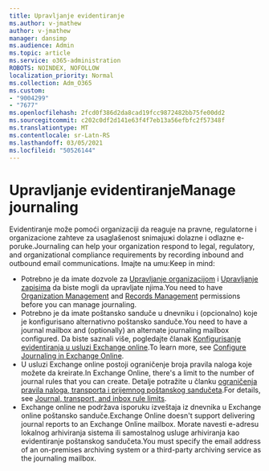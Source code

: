 ```yaml
---
title: Upravljanje evidentiranje
ms.author: v-jmathew
author: v-jmathew
manager: dansimp
ms.audience: Admin
ms.topic: article
ms.service: o365-administration
ROBOTS: NOINDEX, NOFOLLOW
localization_priority: Normal
ms.collection: Adm_O365
ms.custom:
- "9004299"
- "7677"
ms.openlocfilehash: 2fcd0f386d2da8cad19fcc9872482bb75fe00dd2
ms.sourcegitcommit: c202c0df2d141e63f4f7eb13a56efbfc2f57348f
ms.translationtype: MT
ms.contentlocale: sr-Latn-RS
ms.lasthandoff: 03/05/2021
ms.locfileid: "50526144"
---
```

# <a name="manage-journaling"></a><span data-ttu-id="6e503-102">Upravljanje evidentiranje</span><span class="sxs-lookup"><span data-stu-id="6e503-102">Manage journaling</span></span>

<span data-ttu-id="6e503-103">Evidentiranje može pomoći organizaciji da reaguje na pravne, regulatorne i organizacione zahteve za usaglašenost snimajuжi dolazne i odlazne e-poruke.</span><span class="sxs-lookup"><span data-stu-id="6e503-103">Journaling can help your organization respond to legal, regulatory, and organizational compliance requirements by recording inbound and outbound email communications.</span></span> <span data-ttu-id="6e503-104">Imajte na umu:</span><span class="sxs-lookup"><span data-stu-id="6e503-104">Keep in mind:</span></span>

* <span data-ttu-id="6e503-105">Potrebno je da imate dozvole za [Upravljanje organizacijom](https://go.microsoft.com/fwlink/?linkid=2115259) i [Upravljanje zapisima](https://go.microsoft.com/fwlink/?linkid=2115469) da biste mogli da upravljate njima.</span><span class="sxs-lookup"><span data-stu-id="6e503-105">You need to have [Organization Management](https://go.microsoft.com/fwlink/?linkid=2115259) and [Records Management](https://go.microsoft.com/fwlink/?linkid=2115469) permissions before you can manage journaling.</span></span>
* <span data-ttu-id="6e503-106">Potrebno je da imate poštansko sanduče u dnevniku i (opcionalno) koje je konfigurisano alternativno poštansko sanduče.</span><span class="sxs-lookup"><span data-stu-id="6e503-106">You need to have a journal mailbox and (optionally) an alternate journaling mailbox configured.</span></span> <span data-ttu-id="6e503-107">Da biste saznali više, pogledajte članak [Konfigurisanje evidentiranja u usluzi Exchange online](https://go.microsoft.com/fwlink/?linkid=2115260).</span><span class="sxs-lookup"><span data-stu-id="6e503-107">To learn more, see [Configure Journaling in Exchange Online](https://go.microsoft.com/fwlink/?linkid=2115260).</span></span>
* <span data-ttu-id="6e503-108">U usluzi Exchange online postoji ograničenje broja pravila naloga koje možete da kreirate.</span><span class="sxs-lookup"><span data-stu-id="6e503-108">In Exchange Online, there's a limit to the number of journal rules that you can create.</span></span> <span data-ttu-id="6e503-109">Detalje potražite u članku [ograničenja pravila naloga, transporta i prijemnog poštanskog sandučeta](https://go.microsoft.com/fwlink/?linkid=2115261).</span><span class="sxs-lookup"><span data-stu-id="6e503-109">For details, see [Journal, transport, and inbox rule limits](https://go.microsoft.com/fwlink/?linkid=2115261).</span></span>
* <span data-ttu-id="6e503-110">Exchange online ne podržava isporuku izveštaja iz dnevnika u Exchange online poštansko sanduče.</span><span class="sxs-lookup"><span data-stu-id="6e503-110">Exchange Online doesn't support delivering journal reports to an Exchange Online mailbox.</span></span> <span data-ttu-id="6e503-111">Morate navesti e-adresu lokalnog arhiviranja sistema ili samostalnog usluge arhiviranja kao evidentiranje poštanskog sandučeta.</span><span class="sxs-lookup"><span data-stu-id="6e503-111">You must specify the email address of an on-premises archiving system or a third-party archiving service as the journaling mailbox.</span></span>
